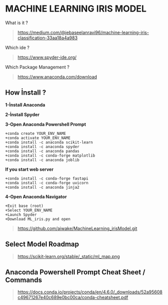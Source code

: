 # MACHINE LEARNING IRIS MODEL

What is it ?
> https://medium.com/@jebaseelanravi96/machine-learning-iris-classification-33aa18a4a983

Which ide ?
> https://www.spyder-ide.org/

Which Package Management ?
> https://www.anaconda.com/download

## How İnstall ?
**1-İnstall Anaconda**

**2-İnstall Spyder**

**3-Open Anaconda Powershell Prompt**

    +conda create YOUR_ENV_NAME
    +conda activate YOUR_ENV_NAME
    +conda install -c anaconda scikit-learn
    +conda install -c anaconda spyder
    +conda install -c anaconda pandas
    +conda install -c conda-forge matplotlib
    +conda install -c anaconda joblib

 **If you start web server**
    
    +conda install -c conda-forge fastapi
    +conda install -c conda-forge uvicorn
    +conda install -c anaconda jinja2


**4-Open Anaconda Navigator**

    +Exit base (root)
    +Select YOUR_ENV_NAME
    +Launch Spyder
    +Download ML_iris.py and open 
    
  > https://github.com/aiwake/MachineLearning_irisModel.git

## Select Model Roadmap

> https://scikit-learn.org/stable/_static/ml_map.png

## Anaconda Powershell Prompt Cheat Sheet / Commands
>https://docs.conda.io/projects/conda/en/4.6.0/_downloads/52a95608c49671267e40c689e0bc00ca/conda-cheatsheet.pdf


